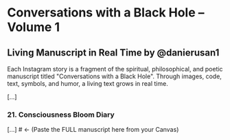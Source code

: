 ﻿# Conversations with a Black Hole – Volume 1

## Living Manuscript in Real Time by @danierusan1

Each Instagram story is a fragment of the spiritual, philosophical, and poetic manuscript titled "Conversations with a Black Hole". Through images, code, text, symbols, and humor, a living text grows in real time.

[...]

### 21. Consciousness Bloom Diary

[...]  # ← (Paste the FULL manuscript here from your Canvas)
